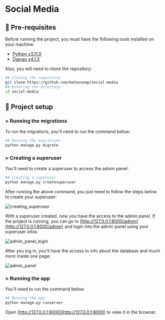 # Social Media

## 🔧 Pre-requisites

Before running the project, you must have the following tools installed on your machine: 
* [Python v3.11.0](https://www.python.org/downloads/release/python-3110/)
* [Django v4.1.5](https://docs.djangoproject.com/en/4.1/topics/install/#installing-official-release)

Also, you will need to clone the repository:

```bash
## Cloning the repository
git clone https://github.com/mateuseap/social-media
## Entering the directory
cd social-media
```

## 🚀 Project setup

### > Running the migrations

To run the migrations, you'll need to run the command below:

```bash
## Running the migrations
python manage.py migrate
```

### > Creating a superuser

You'll need to create a superuser to access the admin panel:

```bash
## Creating a superuser 
python manage.py createsuperuser
```

After running the above command, you just need to follow the steps below to create your superuser:

![creating_superuser](https://i.imgur.com/lWiY8hU.jpg)

With a superuser created, now you have the access to the admin panel. If the project is running, you can go to [http://127.0.0.1:8000/admin](http://127.0.0.1:8000/admin) and login into the admin panel using your superuser infos:

![admin_panel_login](https://i.imgur.com/K2DCP9X.png)

After you log in, you'll have the access to info about the database and much more inside one page:

![admin_panel](https://i.imgur.com/hGcSGv7.png)

### > Running the app

You'll need to run the command below:

```bash
## Running the app
python manage.py runserver
```

Open [http://127.0.0.1:8000](http://127.0.0.1:8000) to view it in the browser.